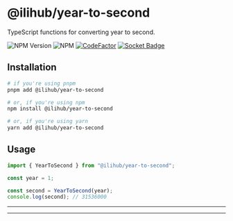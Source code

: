 # @ilihub/year-to-second

TypeScript functions for converting year to second.

![NPM Version](https://img.shields.io/npm/v/%40ilihub%2Fyear-to-second?color=33cd56&logo=npm)
![NPM](https://img.shields.io/npm/l/%40ilihub%2Fyear-to-second)
[![CodeFactor](https://www.codefactor.io/repository/github/ilihub/npm/badge)](https://www.codefactor.io/repository/github/ilihub/npm)
[![Socket Badge](https://socket.dev/api/badge/npm/package/@ilihub/year-to-second)](https://socket.dev/npm/package/@ilihub/year-to-second)

## Installation

```bash
# if you're using pnpm
pnpm add @ilihub/year-to-second

# or, if you're using npm
npm install @ilihub/year-to-second

# or, if you're using yarn
yarn add @ilihub/year-to-second
```

## Usage

```javascript
import { YearToSecond } from "@ilihub/year-to-second";

const year = 1;

const second = YearToSecond(year);
console.log(second); // 31536000
```

---

<!-- sponsors_and_backers_section_start -->

<!-- sponsors_and_backers_section_end -->

---
